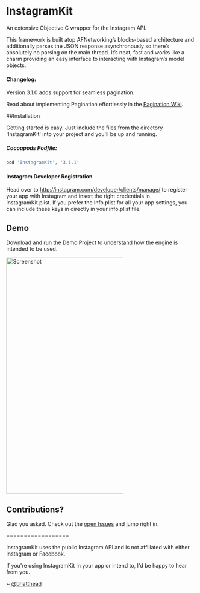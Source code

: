InstagramKit
==================

An extensive Objective C wrapper for the Instagram API. 

This framework is built atop AFNetworking’s blocks-based architecture and additionally parses the JSON response asynchronously so there’s absolutely no parsing on the main thread. 
It’s neat, fast and works like a charm providing an easy interface to interacting with Instagram’s model objects.



#### Changelog:
Version 3.1.0 adds support for seamless pagination.

Read about implementing Pagination effortlessly in the [Pagination Wiki](https://github.com/shyambhat/InstagramKit/wiki/Pagination).


##Installation


Getting started is easy. Just include the files from the directory 'InstagramKit' into your project and you'll be up and running. 

##### Cocoapods Podfile:
```ruby
pod 'InstagramKit', '3.1.1'
```
#### Instagram Developer Registration
Head over to http://instagram.com/developer/clients/manage/ to register your app with Instagram and insert the right credentials in InstagramKit.plist. 
If you prefer the Info.plist for all your app settings, you can include these keys in directly in your info.plist file.



## Demo

Download and run the Demo Project to understand how the engine is intended to be used. 

<img src='https://raw2.github.com/shyambhat/InstagramKit/master/InstagramKitDemo/Instagramkit_demo.png' alt='Screenshot' width=310.5 height=625.5 />



## Contributions?

Glad you asked. Check out the [open Issues](https://github.com/shyambhat/InstagramKit/issues?state=open) and jump right in.



==================


InstagramKit uses the public Instagram API and is not affiliated with either Instagram or Facebook.

If you're using InstagramKit in your app or intend to, I'd be happy to hear from you. 

~ [@bhatthead](https://twitter.com/bhatthead)
